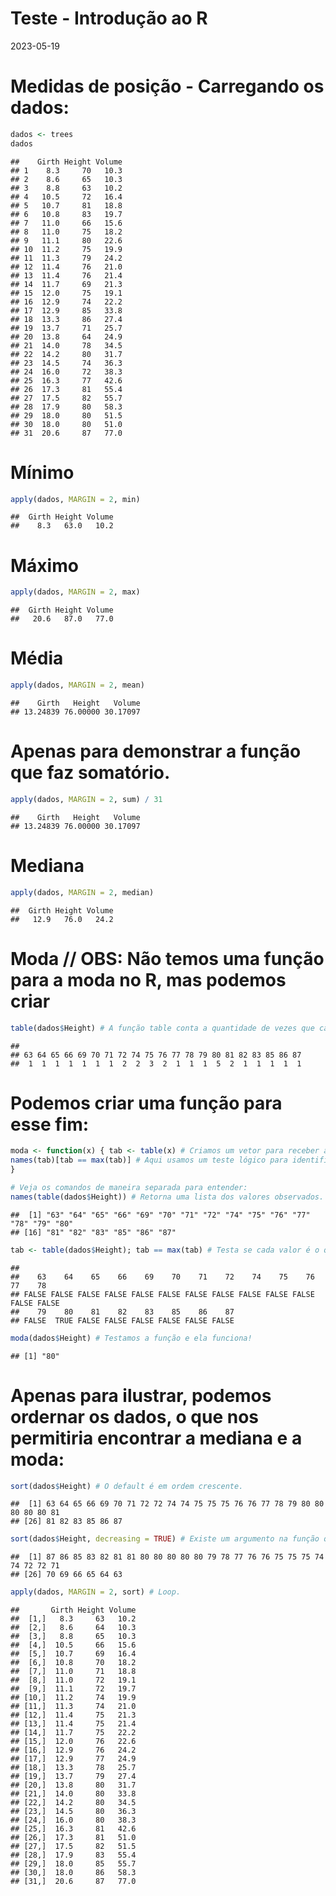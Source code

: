 Teste - Introdução ao R
================
2023-05-19

# Medidas de posição - Carregando os dados:

``` r
dados <- trees
dados
```

    ##    Girth Height Volume
    ## 1    8.3     70   10.3
    ## 2    8.6     65   10.3
    ## 3    8.8     63   10.2
    ## 4   10.5     72   16.4
    ## 5   10.7     81   18.8
    ## 6   10.8     83   19.7
    ## 7   11.0     66   15.6
    ## 8   11.0     75   18.2
    ## 9   11.1     80   22.6
    ## 10  11.2     75   19.9
    ## 11  11.3     79   24.2
    ## 12  11.4     76   21.0
    ## 13  11.4     76   21.4
    ## 14  11.7     69   21.3
    ## 15  12.0     75   19.1
    ## 16  12.9     74   22.2
    ## 17  12.9     85   33.8
    ## 18  13.3     86   27.4
    ## 19  13.7     71   25.7
    ## 20  13.8     64   24.9
    ## 21  14.0     78   34.5
    ## 22  14.2     80   31.7
    ## 23  14.5     74   36.3
    ## 24  16.0     72   38.3
    ## 25  16.3     77   42.6
    ## 26  17.3     81   55.4
    ## 27  17.5     82   55.7
    ## 28  17.9     80   58.3
    ## 29  18.0     80   51.5
    ## 30  18.0     80   51.0
    ## 31  20.6     87   77.0

# Mínimo

``` r
apply(dados, MARGIN = 2, min)
```

    ##  Girth Height Volume 
    ##    8.3   63.0   10.2

# Máximo

``` r
apply(dados, MARGIN = 2, max)
```

    ##  Girth Height Volume 
    ##   20.6   87.0   77.0

# Média

``` r
apply(dados, MARGIN = 2, mean) 
```

    ##    Girth   Height   Volume 
    ## 13.24839 76.00000 30.17097

# Apenas para demonstrar a função que faz somatório.

``` r
apply(dados, MARGIN = 2, sum) / 31 
```

    ##    Girth   Height   Volume 
    ## 13.24839 76.00000 30.17097

# Mediana

``` r
apply(dados, MARGIN = 2, median)
```

    ##  Girth Height Volume 
    ##   12.9   76.0   24.2

# Moda // OBS: Não temos uma função para a moda no R, mas podemos criar

``` r
table(dados$Height) # A função table conta a quantidade de vezes que cada valor aparece no vetor. Pode ser utilizada # para fazer tabelas de contingência para dados qualitativos. Por mera observação do resultado já conseguimos # identificar a moda. O que não seria tão fácil para uma base de dados grande.
```

    ## 
    ## 63 64 65 66 69 70 71 72 74 75 76 77 78 79 80 81 82 83 85 86 87 
    ##  1  1  1  1  1  1  1  2  2  3  2  1  1  1  5  2  1  1  1  1  1

# Podemos criar uma função para esse fim:

``` r
moda <- function(x) { tab <- table(x) # Criamos um vetor para receber a frequência dos valores da variável. 
names(tab)[tab == max(tab)] # Aqui usamos um teste lógico para identificar o valor com a maior frequência. 
}
```

``` r
# Veja os comandos de maneira separada para entender: 
names(table(dados$Height)) # Retorna uma lista dos valores observados.
```

    ##  [1] "63" "64" "65" "66" "69" "70" "71" "72" "74" "75" "76" "77" "78" "79" "80"
    ## [16] "81" "82" "83" "85" "86" "87"

``` r
tab <- table(dados$Height); tab == max(tab) # Testa se cada valor é o que apresenta a maior frequência.
```

    ## 
    ##    63    64    65    66    69    70    71    72    74    75    76    77    78 
    ## FALSE FALSE FALSE FALSE FALSE FALSE FALSE FALSE FALSE FALSE FALSE FALSE FALSE 
    ##    79    80    81    82    83    85    86    87 
    ## FALSE  TRUE FALSE FALSE FALSE FALSE FALSE FALSE

``` r
moda(dados$Height) # Testamos a função e ela funciona!
```

    ## [1] "80"

# Apenas para ilustrar, podemos ordernar os dados, o que nos permitiria encontrar a mediana e a moda:

``` r
sort(dados$Height) # O default é em ordem crescente.
```

    ##  [1] 63 64 65 66 69 70 71 72 72 74 74 75 75 75 76 76 77 78 79 80 80 80 80 80 81
    ## [26] 81 82 83 85 86 87

``` r
sort(dados$Height, decreasing = TRUE) # Existe um argumento na função que permite colocar em ordem decrescente.
```

    ##  [1] 87 86 85 83 82 81 81 80 80 80 80 80 79 78 77 76 76 75 75 75 74 74 72 72 71
    ## [26] 70 69 66 65 64 63

``` r
apply(dados, MARGIN = 2, sort) # Loop.
```

    ##       Girth Height Volume
    ##  [1,]   8.3     63   10.2
    ##  [2,]   8.6     64   10.3
    ##  [3,]   8.8     65   10.3
    ##  [4,]  10.5     66   15.6
    ##  [5,]  10.7     69   16.4
    ##  [6,]  10.8     70   18.2
    ##  [7,]  11.0     71   18.8
    ##  [8,]  11.0     72   19.1
    ##  [9,]  11.1     72   19.7
    ## [10,]  11.2     74   19.9
    ## [11,]  11.3     74   21.0
    ## [12,]  11.4     75   21.3
    ## [13,]  11.4     75   21.4
    ## [14,]  11.7     75   22.2
    ## [15,]  12.0     76   22.6
    ## [16,]  12.9     76   24.2
    ## [17,]  12.9     77   24.9
    ## [18,]  13.3     78   25.7
    ## [19,]  13.7     79   27.4
    ## [20,]  13.8     80   31.7
    ## [21,]  14.0     80   33.8
    ## [22,]  14.2     80   34.5
    ## [23,]  14.5     80   36.3
    ## [24,]  16.0     80   38.3
    ## [25,]  16.3     81   42.6
    ## [26,]  17.3     81   51.0
    ## [27,]  17.5     82   51.5
    ## [28,]  17.9     83   55.4
    ## [29,]  18.0     85   55.7
    ## [30,]  18.0     86   58.3
    ## [31,]  20.6     87   77.0
